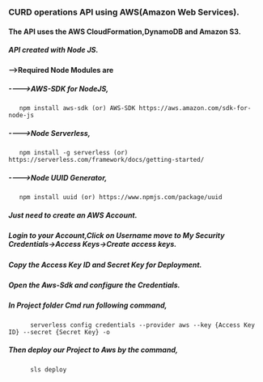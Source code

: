 ### CURD operations API using AWS(Amazon Web Services).
#### The API uses the AWS CloudFormation,DynamoDB and Amazon S3.
##### API created with Node JS.
#### -->Required Node Modules are
##### ---->AWS-SDK for NodeJS, 
       npm install aws-sdk (or) AWS-SDK https://aws.amazon.com/sdk-for-node-js
##### ---->Node Serverless,
       npm install -g serverless (or) https://serverless.com/framework/docs/getting-started/
##### ---->Node UUID Generator,
       npm install uuid (or) https://www.npmjs.com/package/uuid
##### Just need to create an AWS Account. 
##### Login to your Account,Click on Username move to My Security Credentials->Access Keys->Create access keys.
##### Copy the Access Key ID and Secret Key for Deployment.

##### Open the Aws-Sdk and configure the Credentials.
##### In Project folder Cmd run following command,
          serverless config credentials --provider aws --key {Access Key ID} --secret {Secret Key} -o
##### Then deploy our Project to Aws by the command,
          sls deploy
          
